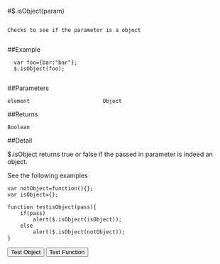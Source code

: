 #$.isObject(param)

```

Checks to see if the parameter is a object
  
```

##Example

```
  var foo={bar:"bar"};
  $.isObject(foo);
  
```


##Parameters

```
element                       Object

```

##Returns

```
Boolean                       
```

##Detail

$.isObject returns true or false if the passed in parameter is indeed an object.

See the following examples

```
var notObject=function(){};
var isObject={};

function testisObject(pass){
	if(pass)
		alert($.isObject(isObject));
	else
		alert($.isObject(notObject));
}
```

<script>
var notObject={};
var isObject=function(){};

var notObject=function(){};
var isObject={};

function testisObject(pass){
	if(pass)
		alert($.isObject(isObject));
	else
		alert($.isObject(notObject));
}

</script>

<input type="button" onclick="testisObject(true)" value="Test Object"/> <input type="button" onclick="testisObject(false)" value="Test Function"/> 